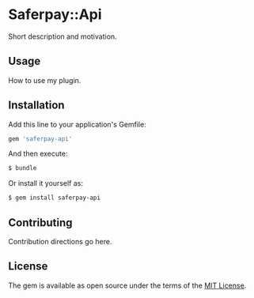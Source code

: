# Saferpay::Api
Short description and motivation.

## Usage
How to use my plugin.

## Installation
Add this line to your application's Gemfile:

```ruby
gem 'saferpay-api'
```

And then execute:
```bash
$ bundle
```

Or install it yourself as:
```bash
$ gem install saferpay-api
```

## Contributing
Contribution directions go here.

## License
The gem is available as open source under the terms of the [MIT License](https://opensource.org/licenses/MIT).
